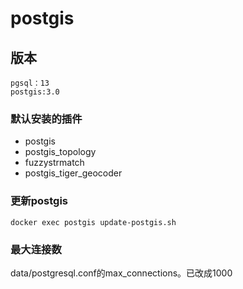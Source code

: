 # postgis

## 版本

    pgsql：13
    postgis:3.0

### 默认安装的插件

- postgis
- postgis_topology
- fuzzystrmatch
- postgis_tiger_geocoder

### 更新postgis

    docker exec postgis update-postgis.sh

### 最大连接数
 data/postgresql.conf的max_connections。已改成1000
